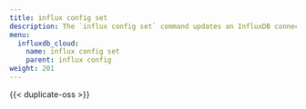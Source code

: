 ```yaml
---
title: influx config set
description: The `influx config set` command updates an InfluxDB connection configuration.
menu:
  influxdb_cloud:
    name: influx config set
    parent: influx config
weight: 201
---
```


{{< duplicate-oss >}}
